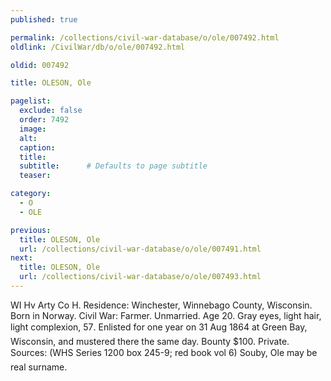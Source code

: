 ```yaml
---
published: true

permalink: /collections/civil-war-database/o/ole/007492.html
oldlink: /CivilWar/db/o/ole/007492.html

oldid: 007492

title: OLESON, Ole

pagelist:
  exclude: false
  order: 7492
  image: 
  alt:
  caption:
  title:
  subtitle:      # Defaults to page subtitle
  teaser:

category: 
  - O 
  - OLE

previous:
  title: OLESON, Ole
  url: /collections/civil-war-database/o/ole/007491.html  
next:
  title: OLESON, Ole
  url: /collections/civil-war-database/o/ole/007493.html   
---
```

WI Hv Arty Co H. Residence: Winchester, Winnebago County, Wisconsin. Born in Norway. Civil War: Farmer. Unmarried. Age 20. Gray eyes, light hair, light complexion, 5&#146;7&#148;. Enlisted for one year on 31 Aug 1864 at Green Bay, Wisconsin, and mustered there the same day. Bounty $100. Private. Sources: (WHS Series 1200 box 245-9; red book vol 6) &#147;Souby, Ole&#148; may be real surname.